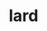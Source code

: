 ---
category: 4-letters
denotation: null
name: lard
reference_link: https://www.etymonline.com/word/lard
root_language: null
root_name: null
title: lard
type: free
word_sums:
- respelling: lard
  sum: 'Lard + '
---